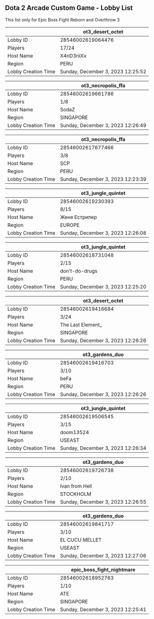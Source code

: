 ## Dota 2 Arcade Custom Game - Lobby List

This list only for Epic Boss Fight Reborn and Overthrow 3

|  | ot3_desert_octet |
| ------ | ------ |
| Lobby ID | 28546002619064476 |
| Players | 17/24 |
| Host Name | X4nD3riiXx |
| Region | PERU |
| Lobby Creation Time | Sunday, December 3, 2023 12:25:52 |


|  | ot3_necropolis_ffa |
| ------ | ------ |
| Lobby ID | 28546002619661786 |
| Players | 1/8 |
| Host Name | SodaZ |
| Region | SINGAPORE |
| Lobby Creation Time | Sunday, December 3, 2023 12:26:49 |


|  | ot3_necropolis_ffa |
| ------ | ------ |
| Lobby ID | 28546002617677466 |
| Players | 3/8 |
| Host Name | SCP |
| Region | PERU |
| Lobby Creation Time | Sunday, December 3, 2023 12:23:39 |


|  | ot3_jungle_quintet |
| ------ | ------ |
| Lobby ID | 28546002619230393 |
| Players | 8/15 |
| Host Name | Женя Естрипер |
| Region | EUROPE |
| Lobby Creation Time | Sunday, December 3, 2023 12:26:08 |


|  | ot3_jungle_quintet |
| ------ | ------ |
| Lobby ID | 28546002618731048 |
| Players | 2/15 |
| Host Name | don't-do-drugs |
| Region | PERU |
| Lobby Creation Time | Sunday, December 3, 2023 12:25:20 |


|  | ot3_desert_octet |
| ------ | ------ |
| Lobby ID | 28546002619416684 |
| Players | 3/24 |
| Host Name | The Last Element_ |
| Region | SINGAPORE |
| Lobby Creation Time | Sunday, December 3, 2023 12:26:26 |


|  | ot3_gardens_duo |
| ------ | ------ |
| Lobby ID | 28546002619416703 |
| Players | 3/10 |
| Host Name | beFa |
| Region | PERU |
| Lobby Creation Time | Sunday, December 3, 2023 12:26:26 |


|  | ot3_jungle_quintet |
| ------ | ------ |
| Lobby ID | 28546002619506545 |
| Players | 3/15 |
| Host Name | doom13524 |
| Region | USEAST |
| Lobby Creation Time | Sunday, December 3, 2023 12:26:34 |


|  | ot3_gardens_duo |
| ------ | ------ |
| Lobby ID | 28546002619726738 |
| Players | 2/10 |
| Host Name | Ivan from Hell |
| Region | STOCKHOLM |
| Lobby Creation Time | Sunday, December 3, 2023 12:26:55 |


|  | ot3_gardens_duo |
| ------ | ------ |
| Lobby ID | 28546002619841717 |
| Players | 3/10 |
| Host Name | EL CUCU MELLET |
| Region | USEAST |
| Lobby Creation Time | Sunday, December 3, 2023 12:27:06 |


|  | epic_boss_fight_nightmare |
| ------ | ------ |
| Lobby ID | 28546002618952763 |
| Players | 1/10 |
| Host Name | ATE |
| Region | SINGAPORE |
| Lobby Creation Time | Sunday, December 3, 2023 12:25:41 |


